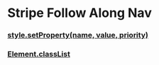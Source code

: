 # Stripe Follow Along Nav

### [style.setProperty(name, value, priority)](https://developer.mozilla.org/en-US/docs/Web/API/CSSStyleDeclaration/setProperty)

### [Element.classList](https://developer.mozilla.org/en-US/docs/Web/API/Element/classList)
